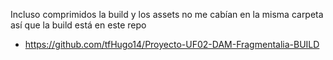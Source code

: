 Incluso comprimidos la build y los assets no me cabían en la misma carpeta así que la build está en este repo
- https://github.com/tfHugo14/Proyecto-UF02-DAM-Fragmentalia-BUILD
